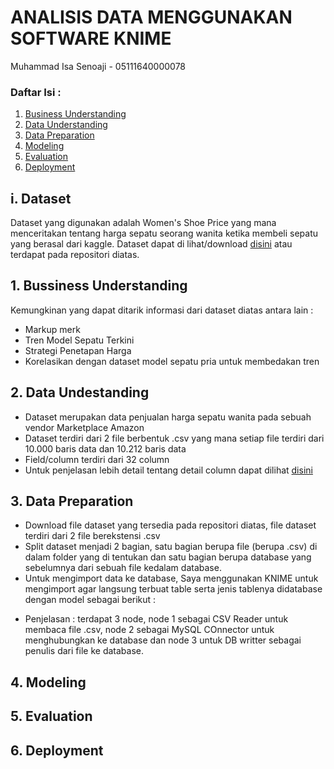 # ANALISIS DATA MENGGUNAKAN SOFTWARE KNIME

Muhammad Isa Senoaji - 05111640000078

### Daftar Isi :

1. [Business Understanding](#1-bussiness-understanding)
2. [Data Understanding](#2-data-undestanding)
3. [Data Preparation](#3-data-preparation)
4. [Modeling](#4-modeling)
5. [Evaluation](#5-evaluation)
6. [Deployment](#6-deployment)

## i. Dataset

Dataset yang digunakan adalah Women's Shoe Price yang mana menceritakan tentang harga sepatu seorang wanita ketika membeli sepatu yang berasal dari kaggle. Dataset dapat di lihat/download <a href="https://www.kaggle.com/datafiniti/womens-shoes-prices">disini</a> atau terdapat pada repositori diatas.

## 1. Bussiness Understanding

Kemungkinan yang dapat ditarik informasi dari dataset diatas antara lain :
- Markup merk
- Tren Model Sepatu Terkini
- Strategi Penetapan Harga
- Korelasikan dengan dataset model sepatu pria untuk membedakan tren


## 2. Data Undestanding

- Dataset merupakan data penjualan harga sepatu wanita pada sebuah vendor Marketplace Amazon
- Dataset terdiri dari 2 file berbentuk .csv yang mana setiap file terdiri dari 10.000 baris data dan 10.212 baris data
- Field/column terdiri dari 32 column
- Untuk penjelasan lebih detail tentang detail column dapat dilihat <a href="https://developer.datafiniti.co/docs/product-data-schema">disini</a>

## 3. Data Preparation

- Download file dataset yang tersedia pada repositori diatas, file dataset terdiri dari 2 file berekstensi .csv
- Split dataset menjadi 2 bagian, satu bagian berupa file (berupa .csv) di dalam folder yang di tentukan dan satu bagian berupa database yang sebelumnya dari sebuah file kedalam database. 
- Untuk mengimport data ke database, Saya menggunakan KNIME untuk mengimport agar langsung terbuat table serta jenis tablenya didatabase dengan model sebagai berikut :


* Penjelasan : terdapat 3 node, node 1 sebagai CSV Reader untuk membaca file .csv, node 2 sebagai MySQL COnnector untuk menghubungkan ke database dan node 3 untuk DB writter sebagai penulis dari file ke database.

## 4. Modeling

## 5. Evaluation

## 6. Deployment




